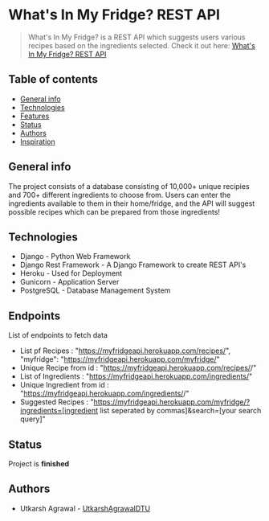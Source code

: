 # What's In My Fridge? REST API
> What's In My Fridge? is a REST API which suggests users various recipes based on the ingredients selected. Check it out here: [What's In My Fridge? REST API](https://myfridgeapi.herokuapp.com)

## Table of contents
* [General info](#general-info)
* [Technologies](#technologies)
* [Features](#features)
* [Status](#status)
* [Authors](#authors)
* [Inspiration](#inspiration)


## General info
The project consists of a database consisting of 10,000+ unique recipies and 700+ different ingredients to choose from. Users can enter the ingredients available to them in their home/fridge, and the API will suggest possible recipes which can be prepared from those ingredients!


## Technologies
* Django - Python Web Framework
* Django Rest Framework - A Django Framework to create REST API's
* Heroku - Used for Deployment
* Gunicorn - Application Server
* PostgreSQL - Database Management System


## Endpoints
List of endpoints to fetch data
* List pf Recipes : "https://myfridgeapi.herokuapp.com/recipes/",
    "myfridge": "https://myfridgeapi.herokuapp.com/myfridge/"
* Unique Recipe from id : "https://myfridgeapi.herokuapp.com/recipes/<id>/"
* List of Ingredients : "https://myfridgeapi.herokuapp.com/ingredients/"
* Unique Ingredient from id : "https://myfridgeapi.herokuapp.com/ingredients/<id>/"
* Suggested Recipes : "https://myfridgeapi.herokuapp.com/myfridge/?ingredients=[ingredient list seperated by commas]&search=[your search query]"


## Status
Project is __finished__

## Authors
* Utkarsh Agrawal - [UtkarshAgrawalDTU](https://github.com/UtkarshAgrawalDTU)
